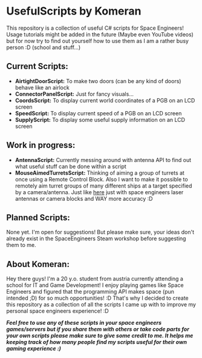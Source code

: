 # UsefulScripts by Komeran
This repository is a collection of useful C# scripts for Space Engineers! Usage tutorials might be added in the future (Maybe even YouTube videos) but for now try to find out yourself how to use them as I am a rather busy person :D (school and stuff...)

## Current Scripts:
* <b>AirtightDoorScript:</b> To make two doors (can be any kind of doors) behave like an airlock
* <b>ConnectorPanelScript:</b> Just for fancy visuals...
* <b>CoordsScript:</b> To display current world coordinates of a PGB on an LCD screen
* <b>SpeedScript:</b> To display current speed of a PGB on an LCD screen
* <b>SupplyScript:</b> To display some useful supply information on an LCD screen

## Work in progress:
* <b>AntennaScript:</b> Currently messing around with antenna API to find out what useful stuff can be done within a script
* <b>MouseAimedTurretsScript:</b> Thinking of aiming a group of turrets at once using a Remote Control Block. Also I want to make it possible to remotely aim turret groups of many different ships at a target specified by a camera/antenna. Just like <a href="https://youtu.be/GTjZITteKvw?t=3m20s">here</a> just with space engineers laser antennas or camera blocks and WAY more accuracy :D

## Planned Scripts:
None yet. I'm open for suggestions! But please make sure, your ideas don't already exist in the SpaceEngineers Steam workshop before suggesting them to me.

## About Komeran:
Hey there guys! I'm a 20 y.o. student from austria currently attending a school for IT and Game Development! I enjoy playing games like Space Engineers and figured that the programming API makes space (pun intended ;D) for so much opportunities! :D That's why I decided to create this repository as a collection of all the scripts I came up with to improve my personal space engineers experience! :D

<b><i>Feel free to use any of these scripts in your space engineers games/servers but if you share them with others or take code parts for your own scripts please make sure to give some credit to me. It helps me keeping track of how many people find my scripts useful for their own gaming experience :)</b></i>
